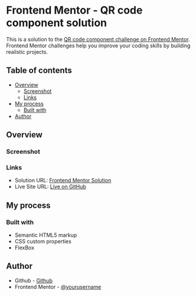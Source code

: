 # Frontend Mentor - QR code component solution

This is a solution to the [QR code component challenge on Frontend Mentor](https://www.frontendmentor.io/challenges/qr-code-component-iux_sIO_H). Frontend Mentor challenges help you improve your coding skills by building realistic projects. 

## Table of contents

- [Overview](#overview)
  - [Screenshot](#screenshot)
  - [Links](#links)
- [My process](#my-process)
  - [Built with](#built-with)
- [Author](#author)

## Overview

### Screenshot


### Links

- Solution URL: [Frontend Mentor Solution](https://your-solution-url.com)
- Live Site URL: [Live on GitHub](https://your-live-site-url.com)

## My process

### Built with

- Semantic HTML5 markup
- CSS custom properties
- FlexBox

## Author

- Github - [Github](https://github.com/mdshahid113)
- Frontend Mentor - [@yourusername](https://www.frontendmentor.io/profile/mdshahid113)
